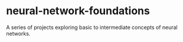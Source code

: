 # neural-network-foundations
A series of projects exploring basic to intermediate concepts of neural networks.
